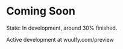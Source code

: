 # Coming Soon
State: In development, around 30% finished.

Active development at wuulfy.com/preview
